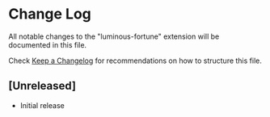 # Change Log

All notable changes to the "luminous-fortune" extension will be documented in this file.

Check [Keep a Changelog](http://keepachangelog.com/) for recommendations on how to structure this file.

## [Unreleased]

- Initial release
